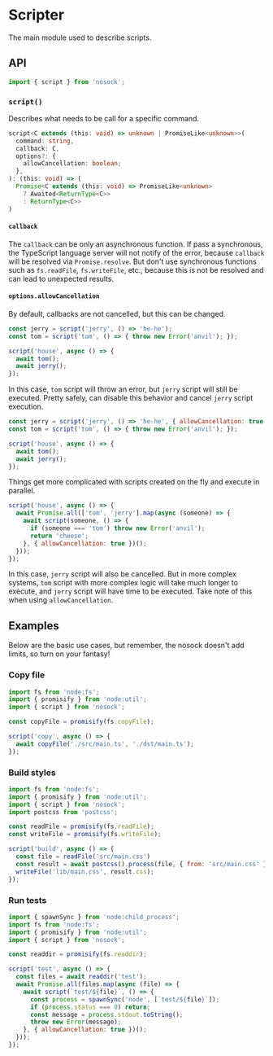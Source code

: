 # Scripter

The main module used to describe scripts.

## API

```js
import { script } from 'nosock';
```

### `script()`

Describes what needs to be call for a specific command.

```ts
script<C extends (this: void) => unknown | PromiseLike<unknown>>(
  command: string,
  callback: C,
  options?: {
    allowCancellation: boolean;
  },
): (this: void) => (
  Promise<C extends (this: void) => PromiseLike<unknown>
    ? Awaited<ReturnType<C>>
    : ReturnType<C>>
)
```

#### `callback`

The `callback` can be only an asynchronous function. If pass a synchronous, the TypeScript language server will not notify of the error, because `callback` will be resolved via `Promise.resolve`. But don't use synchronous functions such as `fs.readFile`, `fs.writeFile`, etc., because this is not be resolved and can lead to unexpected results.

#### `options.allowCancellation`

By default, callbacks are not cancelled, but this can be changed.

```js
const jerry = script('jerry', () => 'he-he');
const tom = script('tom', () => { throw new Error('anvil'); });

script('house', async () => {
  await tom();
  await jerry();
});
```

In this case, `tom` script will throw an error, but `jerry` script will still be executed. Pretty safely, can disable this behavior and cancel `jerry` script execution.

```js
const jerry = script('jerry', () => 'he-he', { allowCancellation: true });
const tom = script('tom', () => { throw new Error('anvil'); });

script('house', async () => {
  await tom();
  await jerry();
});
```

Things get more complicated with scripts created on the fly and execute in parallel.

```js
script('house', async () => {
  await Promise.all(['tom', 'jerry'].map(async (someone) => {
    await script(someone, () => {
      if (someone === 'tom') throw new Error('anvil');
      return 'cheese';
    }, { allowCancellation: true })();
  }));
});
```

In this case, `jerry` script will also be cancelled. But in more complex systems, `tom` script with more complex logic will take much longer to execute, and `jerry` script will have time to be executed. Take note of this when using `allowCancellation`.

## Examples

Below are the basic use cases, but remember, the nosock doesn't add limits, so turn on your fantasy!

### Copy file

```js
import fs from 'node:fs';
import { promisify } from 'node:util';
import { script } from 'nosock';

const copyFile = promisify(fs.copyFile);

script('copy', async () => {
  await copyFile('./src/main.ts', './dst/main.ts');
});
```

### Build styles

```js
import fs from 'node:fs';
import { promisify } from 'node:util';
import { script } from 'nosock';
import postcss from 'postcss';

const readFile = promisify(fs.readFile);
const writeFile = promisify(fs.writeFile);

script('build', async () => {
  const file = readFile('src/main.css')
  const result = await postcss().process(file, { from: 'src/main.css' });
  writeFile('lib/main.css', result.css);
});
```

### Run tests

```js
import { spawnSync } from 'node:child_process';
import fs from 'node:fs';
import { promisify } from 'node:util';
import { script } from 'nosock';

const readdir = promisify(fs.readdir);

script('test', async () => {
  const files = await readdir('test');
  await Promise.all(files.map(async (file) => {
    await script(`test/${file}`, () => {
      const process = spawnSync('node', [`test/${file}`]);
      if (process.status === 0) return;
      const message = process.stdout.toString();
      throw new Error(message);
    }, { allowCancellation: true })();
  }));
});
```
